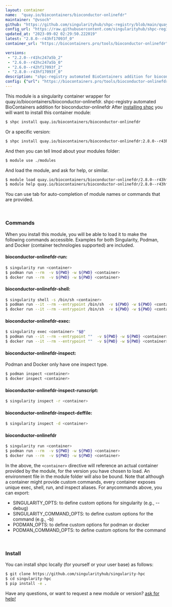 ```yaml
---
layout: container
name:  "quay.io/biocontainers/bioconductor-onlinefdr"
maintainer: "@vsoch"
github: "https://github.com/singularityhub/shpc-registry/blob/main/quay.io/biocontainers/bioconductor-onlinefdr/container.yaml"
config_url: "https://raw.githubusercontent.com/singularityhub/shpc-registry/main/quay.io/biocontainers/bioconductor-onlinefdr/container.yaml"
updated_at: "2023-09-02 02:29:50.222019"
latest: "2.8.0--r43hf17093f_0"
container_url: "https://biocontainers.pro/tools/bioconductor-onlinefdr"

versions:
 - "2.2.0--r41hc247a5b_2"
 - "2.6.0--r42hc247a5b_0"
 - "2.6.0--r42hf17093f_2"
 - "2.8.0--r43hf17093f_0"
description: "shpc-registry automated BioContainers addition for bioconductor-onlinefdr"
config: {"url": "https://biocontainers.pro/tools/bioconductor-onlinefdr", "maintainer": "@vsoch", "description": "shpc-registry automated BioContainers addition for bioconductor-onlinefdr", "latest": {"2.8.0--r43hf17093f_0": "sha256:2bcdd082e37ca8364d3848effdc187f75799aeb9a8b02274e013ac20dc02fc02"}, "tags": {"2.2.0--r41hc247a5b_2": "sha256:b31fc934b6d6b4bcb73be92a10f244e04b6b4c96b5afaf5fc8ca89e76fa863ee", "2.6.0--r42hc247a5b_0": "sha256:9163f05f69bfa2e279d458b31a025a24fc29eee1b8d11e013f457111ab902cd7", "2.6.0--r42hf17093f_2": "sha256:c5d7399485458f21519aadb528fd49d2a4a1fb7de2e596a8fd937f1359b4f930", "2.8.0--r43hf17093f_0": "sha256:2bcdd082e37ca8364d3848effdc187f75799aeb9a8b02274e013ac20dc02fc02"}, "docker": "quay.io/biocontainers/bioconductor-onlinefdr"}
---
```


This module is a singularity container wrapper for quay.io/biocontainers/bioconductor-onlinefdr.
shpc-registry automated BioContainers addition for bioconductor-onlinefdr
After [installing shpc](#install) you will want to install this container module:


```bash
$ shpc install quay.io/biocontainers/bioconductor-onlinefdr
```

Or a specific version:

```bash
$ shpc install quay.io/biocontainers/bioconductor-onlinefdr:2.8.0--r43hf17093f_0
```

And then you can tell lmod about your modules folder:

```bash
$ module use ./modules
```

And load the module, and ask for help, or similar.

```bash
$ module load quay.io/biocontainers/bioconductor-onlinefdr/2.8.0--r43hf17093f_0
$ module help quay.io/biocontainers/bioconductor-onlinefdr/2.8.0--r43hf17093f_0
```

You can use tab for auto-completion of module names or commands that are provided.

<br>

### Commands

When you install this module, you will be able to load it to make the following commands accessible.
Examples for both Singularity, Podman, and Docker (container technologies supported) are included.

#### bioconductor-onlinefdr-run:

```bash
$ singularity run <container>
$ podman run --rm  -v ${PWD} -w ${PWD} <container>
$ docker run --rm  -v ${PWD} -w ${PWD} <container>
```

#### bioconductor-onlinefdr-shell:

```bash
$ singularity shell -s /bin/sh <container>
$ podman run --it --rm --entrypoint /bin/sh  -v ${PWD} -w ${PWD} <container>
$ docker run --it --rm --entrypoint /bin/sh  -v ${PWD} -w ${PWD} <container>
```

#### bioconductor-onlinefdr-exec:

```bash
$ singularity exec <container> "$@"
$ podman run --it --rm --entrypoint ""  -v ${PWD} -w ${PWD} <container> "$@"
$ docker run --it --rm --entrypoint ""  -v ${PWD} -w ${PWD} <container> "$@"
```

#### bioconductor-onlinefdr-inspect:

Podman and Docker only have one inspect type.

```bash
$ podman inspect <container>
$ docker inspect <container>
```

#### bioconductor-onlinefdr-inspect-runscript:

```bash
$ singularity inspect -r <container>
```

#### bioconductor-onlinefdr-inspect-deffile:

```bash
$ singularity inspect -d <container>
```



#### bioconductor-onlinefdr

```bash
$ singularity run <container>
$ podman run --rm  -v ${PWD} -w ${PWD} <container>
$ docker run --rm  -v ${PWD} -w ${PWD} <container>
```


In the above, the `<container>` directive will reference an actual container provided
by the module, for the version you have chosen to load. An environment file in the
module folder will also be bound. Note that although a container
might provide custom commands, every container exposes unique exec, shell, run, and
inspect aliases. For anycommands above, you can export:

 - SINGULARITY_OPTS: to define custom options for singularity (e.g., --debug)
 - SINGULARITY_COMMAND_OPTS: to define custom options for the command (e.g., -b)
 - PODMAN_OPTS: to define custom options for podman or docker
 - PODMAN_COMMAND_OPTS: to define custom options for the command

<br>

### Install

You can install shpc locally (for yourself or your user base) as follows:

```bash
$ git clone https://github.com/singularityhub/singularity-hpc
$ cd singularity-hpc
$ pip install -e .
```

Have any questions, or want to request a new module or version? [ask for help!](https://github.com/singularityhub/singularity-hpc/issues)